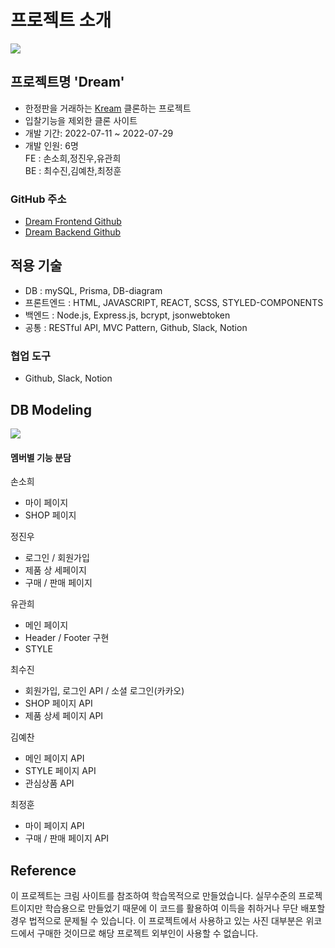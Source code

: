 # 프로젝트 소개
![](https://velog.velcdn.com/images/jeongssi94/post/f2b53983-3eb0-4e25-800f-2c29368706b0/image.png)

## 프로젝트명 'Dream'
- 한정판을 거래하는 [Kream](https://kream.co.kr/)  클론하는 프로젝트
- 입찰기능을 제외한 클론 사이트
- 개발 기간: 2022-07-11 ~ 2022-07-29
- 개발 인원: 6명<br>
FE : 손소희,정진우,유관희<br>
BE : 최수진,김예찬,최정훈

### GitHub 주소
- [Dream Frontend Github](https://github.com/wecode-bootcamp-korea/justcode-5-2nd-dream-front)
- [Dream Backend Github](https://github.com/wecode-bootcamp-korea/justcode-5-2nd-dream-back)


## 적용 기술
- DB : mySQL, Prisma, DB-diagram
- 프론트엔드 : HTML, JAVASCRIPT, REACT, SCSS, STYLED-COMPONENTS
- 백엔드 : Node.js, Express.js, bcrypt, jsonwebtoken
- 공통 : RESTful API, MVC Pattern, Github, Slack, Notion

### 협업 도구
- Github, Slack, Notion

## DB Modeling
![](https://velog.velcdn.com/images/jeongssi94/post/49cca761-78e9-4331-96bc-8f130f913e3a/image.png)

#### 멤버별 기능 분담
손소희
- 마이 페이지
- SHOP 페이지

정진우
- 로그인 / 회원가입  
- 제품 상 세페이지   
- 구매 / 판매 페이지

유관희
- 메인 페이지
- Header / Footer 구현
- STYLE 

최수진
- 회원가입, 로그인 API / 소셜 로그인(카카오)
- SHOP 페이지 API
- 제품 상세 페이지 API

김예찬
- 메인 페이지 API
- STYLE 페이지 API
- 관심상품 API

최정훈
- 마이 페이지 API
- 구매 / 판매 페이지 API

## Reference
이 프로젝트는 크림 사이트를 참조하여 학습목적으로 만들었습니다.
실무수준의 프로젝트이지만 학습용으로 만들었기 때문에 이 코드를 활용하여 이득을 취하거나 무단 배포할 경우 법적으로 문제될 수 있습니다.
이 프로젝트에서 사용하고 있는 사진 대부분은 위코드에서 구매한 것이므로 해당 프로젝트 외부인이 사용할 수 없습니다.
